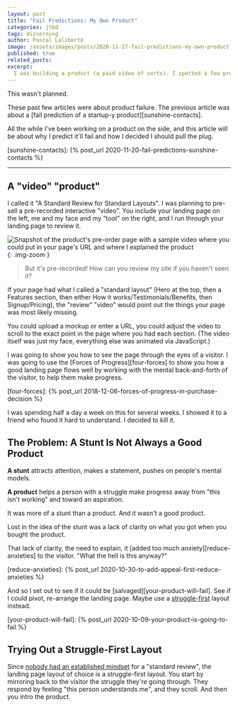 ```yaml
---
layout: post
title: "Fail Predictions: My Own Product"
categories: jtbd
tags: discerning
author: Pascal Laliberté
image: /assets/images/posts/2020-11-27-fail-predictions-my-own-product.jpg
published: true
related_posts:
excerpt:
  I was building a product (a paid video of sorts). I spotted a few problems with it. I'm killing it.
---
```


This wasn't planned.

These past few articles were about product failure. The previous article was about a [fail prediction of a startup-y product][sunshine-contacts].

All the while I've been working on a product on the side, and this article will be about why I predict it'll fail and how I decided I should pull the plug.

[sunshine-contacts]: {% post_url 2020-11-20-fail-predictions-sunshine-contacts %}

---

## A "video" "product"

I called it "A Standard Review for Standard Layouts". I was planning to pre-sell a pre-recorded interactive "video". You include your landing page on the left, me and my face and my "tool" on the right, and I run through your landing page to review it.

![Snapshot of the product's pre-order page with a sample video where you could put in your page's URL and where I explained the product](/assets/images/posts/2020-11-27-fail-predictions-my-own-product-01.jpg)
{: .img-zoom }

> But it's pre-recorded! How can you review my site if you haven't seen it?

If your page had what I called a "standard layout" (Hero at the top, then a Features section, then either How it works/Testimonials/Benefits, then Signup/Pricing), the "review" "video" would point out the things your page was most likely missing. 

You could upload a mockup or enter a URL, you could adjust the video to scroll to the exact point in the page where you had each section. (The video itself was just my face, everything else was animated via JavaScript.)

I was going to show you how to see the page through the eyes of a visitor. I was going to use the [Forces of Progress][four-forces] to show you how a good landing page flows well by working with the mental back-and-forth of the visitor, to help them make progress.

[four-forces]: {% post_url 2018-12-06-forces-of-progress-in-purchase-decision %}

I was spending half a day a week on this for several weeks. I showed it to a friend who found it hard to understand. I decided to kill it.

## The Problem: A Stunt Is Not Always a Good Product

**A stunt** attracts attention, makes a statement, pushes on people's mental models.

**A product** helps a person with a struggle make progress away from "this isn't working" and toward an aspiration.

It was more of a stunt than a product. And it wasn't a good product.

Lost in the idea of the stunt was a lack of clarity on what you got when you bought the product.

That lack of clarity, the need to explain, it [added too much anxiety][reduce-anxieties] to the visitor. "What the hell is this anyway?"

[reduce-anxieties]: {% post_url 2020-10-30-to-add-appeal-first-reduce-anxieties %}

And so I set out to see if it could be [salvaged][your-product-will-fail]. See if I could pivot, re-arrange the landing page. Maybe use a [struggle-first](/struggle-first) layout instead.

[your-product-will-fail]: {% post_url 2020-10-09-your-product-is-going-to-fail %}

## Trying Out a Struggle-First Layout

Since [nobody had an established mindset](/struggle-first/vs-features-benefits/) for a "standard review", the landing page layout of choice is a struggle-first layout. You start by mirroring back to the visitor the struggle they're going through. They respond by feeling "this person understands me", and they scroll. And then you intro the product.
